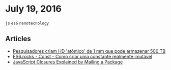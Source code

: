 # July 19, 2016

`js` `es6` `nanotecnology`

## Articles

- [Pesquisadores criam HD 'atômico' de 1 mm que pode armazenar 500 TB](http://www.tecmundo.com.br/hd-externo/107386-pesquisadores-criam-hd-atomico-1-mm-armazenar-500-tb.htm)
- [ES6.rocks - Const - Como criar uma constante realmente imutável](http://nomadev.com.br/es6-rocks-const-como-criar-uma-constante-realmente-imutavel/)
- [JavaScript Closures Explained by Mailing a Package](https://medium.freecodecamp.com/javascript-closures-explained-by-mailing-a-package-4f23e9885039#.9xeo3rltf)
